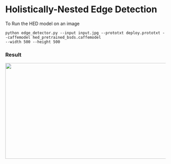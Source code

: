 # Holistically-Nested Edge Detection

To Run the HED model on an image

```
python edge_detector.py --input input.jpg --prototxt deploy.prototxt --caffemodel hed_pretrained_bsds.caffemodel
--width 500 --height 500 
```

### Result

<img src="https://github.com/KKhushhalR2405/Image-Processing-OpenCV/blob/hed/EdgeDetection/Holistically-Nested%20Edge%20Detection/out.jpg" width="700" height="300">

